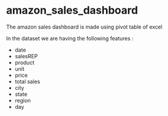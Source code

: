 # amazon_sales_dashboard
The amazon sales dashboard is made using pivot table of excel

In the dataset we are having the following features :
- date
- salesREP
- product
- unit
- price
- total sales
- city
- state
- region
- day
